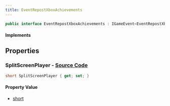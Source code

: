```yaml
---
title: EventRepostXboxAchievements
---
```


```csharp
public interface EventRepostXboxAchievements : IGameEvent<EventRepostXboxAchievements>
```

#### Implements

## Properties

### **SplitScreenPlayer** - [Source Code](https://github.com/swiftly-solution/swiftlys2/blob/main/managed/src/SwiftlyS2.Generated/GameEvents/Interfaces/EventRepostXboxAchievements.cs#L23)

```csharp
short SplitScreenPlayer { get; set; }
```

#### Property Value

- [short](https://learn.microsoft.com/dotnet/api/system.int16)


